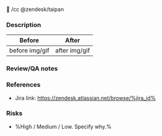 :snake:
/cc @zendesk/taipan

### Description

| Before         |     After     |
| -------------- | :-----------: |
| before img/gif | after img/gif |

### Review/QA notes

<!-- Please leave some notes here to help people review and test your changes. -->

### References

- Jira link: https://zendesk.atlassian.net/browse/%jira_id%

### Risks

- %High / Medium / Low. Specify why.%
